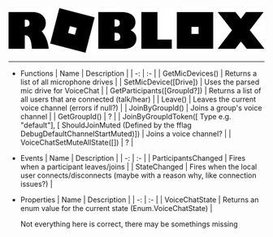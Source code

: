 ![](https://github.com/NoTwistedHere/Storage/blob/main/Images/Roblox_Logo.png)

<hr/>

* Functions
    | Name | Description |
    | -: | :- |
    | GetMicDevices() | Returns a list of all microphone drives |
    | SetMicDevice([Drive]) | Uses the parsed mic drive for VoiceChat |
    | GetParticipants([GroupId?]) | Returns a list of all users that are connected (talk/hear) |
    | Leave() | Leaves the current voice channel (errors if null?) |
    | JoinByGroupId() | Joins a group's voice channel |
    | GetGroupId() | ? |
    | JoinByGroupIdToken([<string> Type e.g. "default"], [<boolean> ShouldJoinMuted (Defined by the fflag DebugDefaultChannelStartMuted)]) | Joins a voice channel? |
    | VoiceChatSetMuteAllState([<boolean>]) | ? |

* Events
    | Name | Description |
    | -: | :- |
    | ParticipantsChanged | Fires when a participant leaves/joins |
    | StateChanged | Fires when the local user connects/disconnects (maybe with a reason why, like connection issues?) |

* Properties
    | Name | Description |
    | -: | :- |
    | VoiceChatState | Returns an enum value for the current state (Enum.VoiceChatState) |

  Not everything here is correct, there may be somethings missing
